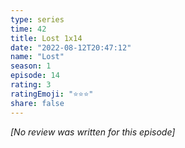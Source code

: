 ```yaml
---
type: series
time: 42
title: Lost 1x14
date: "2022-08-12T20:47:12"
name: "Lost"
season: 1
episode: 14
rating: 3
ratingEmoji: "⭐️⭐️⭐️"
share: false
---
```


*[No review was written for this episode]*
